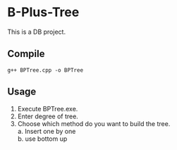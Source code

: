 # B-Plus-Tree
This is a DB project.

## Compile
```
g++ BPTree.cpp -o BPTree
```


## Usage
1. Execute BPTree.exe.
2. Enter degree of tree.
3. Choose which method do you want to build the tree. <br>
  a. Insert one by one <br>
  b. use bottom up

